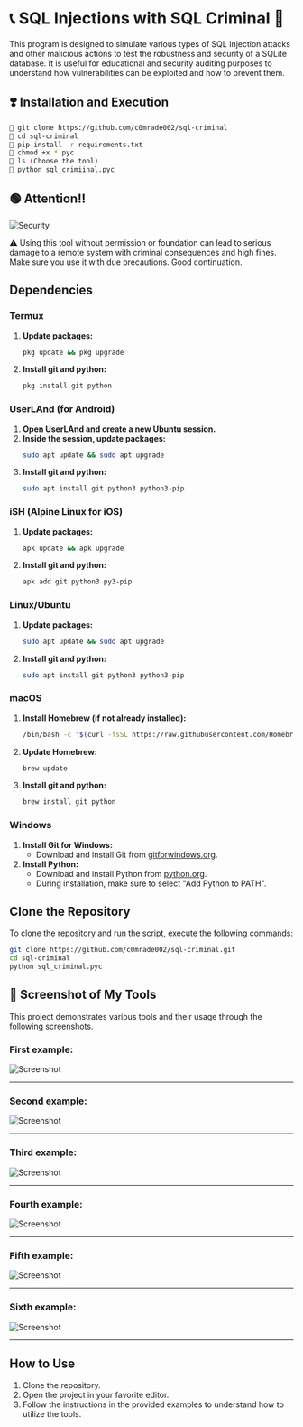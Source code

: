 # 📞 SQL Injections with SQL Criminal 🥷

This program is designed to simulate various types of SQL Injection attacks and other malicious actions to test the robustness and security of a SQLite database. It is useful for educational and security auditing purposes to understand how vulnerabilities can be exploited and how to prevent them.

## ❣️ Installation and Execution

```sh
🐧 git clone https://github.com/c0mrade002/sql-criminal
🐧 cd sql-criminal
🐧 pip install -r requirements.txt
🐧 chmod +x *.pyc
🐧 ls (Choose the tool)
🐧 python sql_crimiinal.pyc
```

## 🟢 Attention!!

![Security](https://www.keepersecurity.com/blog/wp-content/uploads/2023/03/blog@2x-12-1024x349.jpg)

⚠️ Using this tool without permission or foundation can lead to serious damage to a remote system with criminal consequences and high fines. Make sure you use it with due precautions. Good continuation.

## Dependencies

### Termux

1. **Update packages:**
    ```sh
    pkg update && pkg upgrade
    ```
2. **Install git and python:**
    ```sh
    pkg install git python
    ```

### UserLAnd (for Android)

1. **Open UserLAnd and create a new Ubuntu session.**
2. **Inside the session, update packages:**
    ```sh
    sudo apt update && sudo apt upgrade
    ```
3. **Install git and python:**
    ```sh
    sudo apt install git python3 python3-pip
    ```

### iSH (Alpine Linux for iOS)

1. **Update packages:**
    ```sh
    apk update && apk upgrade
    ```
2. **Install git and python:**
    ```sh
    apk add git python3 py3-pip
    ```

### Linux/Ubuntu

1. **Update packages:**
    ```sh
    sudo apt update && sudo apt upgrade
    ```
2. **Install git and python:**
    ```sh
    sudo apt install git python3 python3-pip
    ```

### macOS

1. **Install Homebrew (if not already installed):**
    ```sh
    /bin/bash -c "$(curl -fsSL https://raw.githubusercontent.com/Homebrew/install/HEAD/install.sh)"
    ```
2. **Update Homebrew:**
    ```sh
    brew update
    ```
3. **Install git and python:**
    ```sh
    brew install git python
    ```

### Windows

1. **Install Git for Windows:**
    - Download and install Git from [gitforwindows.org](https://gitforwindows.org/).
2. **Install Python:**
    - Download and install Python from [python.org](https://www.python.org/downloads/).
    - During installation, make sure to select "Add Python to PATH".

## Clone the Repository

To clone the repository and run the script, execute the following commands:

```sh
git clone https://github.com/c0mrade002/sql-criminal.git
cd sql-criminal
python sql_criminal.pyc
```

## 💯 Screenshot of My Tools

This project demonstrates various tools and their usage through the following screenshots.

### First example:
![Screenshot](https://i.ibb.co/cTs49gP/Screenshot-20240611-035336-Termux.jpg)

---

### Second example:
![Screenshot](https://i.ibb.co/Pz63Bhb/Screenshot-20240611-035437-Termux.jpg)

---

### Third example:
![Screenshot](https://i.ibb.co/8df92Q3/Screenshot-20240611-035531-Termux.jpg)

---

### Fourth example:
![Screenshot](https://i.ibb.co/R6rTrJQ/Screenshot-20240611-035549-Termux.jpg)

---

### Fifth example:
![Screenshot](https://i.ibb.co/qrHs9BP/Screenshot-20240611-035646-Termux.jpg)

---

### Sixth example:
![Screenshot](https://i.ibb.co/5vMHSnb/Screenshot-20240611-035730-Termux.jpg)

---

## How to Use

1. Clone the repository.
2. Open the project in your favorite editor.
3. Follow the instructions in the provided examples to understand how to utilize the tools.